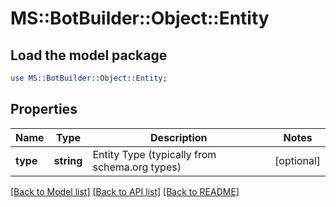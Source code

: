 # MS::BotBuilder::Object::Entity

## Load the model package
```perl
use MS::BotBuilder::Object::Entity;
```

## Properties
Name | Type | Description | Notes
------------ | ------------- | ------------- | -------------
**type** | **string** | Entity Type (typically from schema.org types) | [optional] 

[[Back to Model list]](../README.md#documentation-for-models) [[Back to API list]](../README.md#documentation-for-api-endpoints) [[Back to README]](../README.md)


